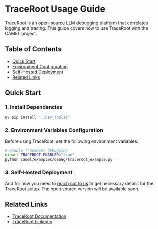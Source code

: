 # TraceRoot Usage Guide

TraceRoot is an open-source LLM debugging platform that correlates logging and tracing. This guide covers how to use TraceRoot with the CAMEL project.


## Table of Contents

- [Quick Start](#quick-start)
- [Environment Configuration](#environment-configuration)
- [Self-Hosted Deployment](#self-hosted-deployment)
- [Related Links](#related-links)

## Quick Start

### 1. Install Dependencies

```bash
uv pip install ".[dev_tools]"
```

### 2. Environment Variables Configuration

Before using TraceRoot, set the following environment variables:

```bash
# Enable TraceRoot debugging
export TRACEROOT_ENABLED="true"
python camel/examples/debug/traceroot_example.py
```

### 3. Self-Hosted Deployment

And for now you need to [reach out to us](https://traceroot.ai/) to get necessary details for the TraceRoot setup. The open source version will be available soon.


## Related Links

- [TraceRoot Documentation](https://docs.traceroot.ai/)
- [TraceRoot LinkedIn](https://www.linkedin.com/company/traceroot-ai)
